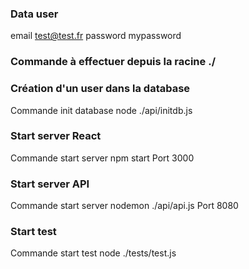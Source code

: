 ### Data user

email           test@test.fr
password        mypassword

### Commande à effectuer depuis la racine ./

### Création d'un user dans la database

Commande init database          node ./api/initdb.js

### Start server React

Commande start server           npm start
Port                            3000

### Start server API

Commande start server           nodemon ./api/api.js
Port                            8080

### Start test

Commande start test             node ./tests/test.js
